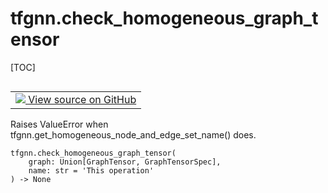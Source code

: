 # tfgnn.check_homogeneous_graph_tensor

[TOC]

<!-- Insert buttons and diff -->

<table class="tfo-notebook-buttons tfo-api nocontent" align="left">
<td>
  <a target="_blank" href="https://github.com/tensorflow/gnn/tree/master/tensorflow_gnn/graph/graph_tensor.py#L1623-L1628">
    <img src="https://www.tensorflow.org/images/GitHub-Mark-32px.png" />
    View source on GitHub
  </a>
</td>
</table>

Raises ValueError when tfgnn.get_homogeneous_node_and_edge_set_name() does.

<pre class="devsite-click-to-copy prettyprint lang-py tfo-signature-link">
<code>tfgnn.check_homogeneous_graph_tensor(
    graph: Union[GraphTensor, GraphTensorSpec],
    name: str = &#x27;This operation&#x27;
) -> None
</code></pre>

<!-- Placeholder for "Used in" -->
  
